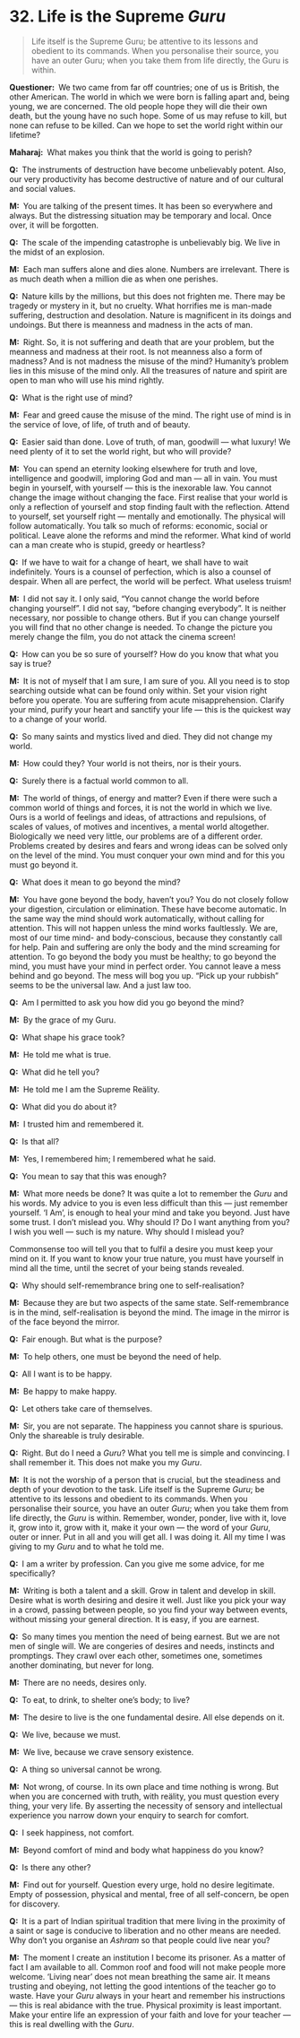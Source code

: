 # 32. Life is the Supreme *Guru*

>Life itself is the Supreme <span style=font-style:normal>Guru</span>; be attentive to its lessons and obedient to its commands. When you personalise their source, you have an outer <span style=font-style:normal>Guru</span>; when you take them from life directly, the <span style=font-style:normal>Guru</span> is within.

**Questioner:**&ensp;We two came from far off countries; one of us is British, the other American. The world in which we were born is falling apart and, being young, we are concerned. The old people hope they will die their own death, but the young have no such hope. Some of us may refuse to kill, but none can refuse to be killed. Can we hope to set the world right within our lifetime?

**Maharaj:**&ensp;What makes you think that the world is going to perish?

**Q:**&ensp;The instruments of destruction have become unbelievably potent. Also, our very productivity has become destructive of nature and of our cultural and social values.

**M:**&ensp;You are talking of the present times. It has been so everywhere and always. But the distressing situation may be temporary and local. Once over, it will be forgotten.

**Q:**&ensp;The scale of the impending catastrophe is unbelievably big. We live in the midst of an explosion.

**M:**&ensp;Each man suffers alone and dies alone. Numbers are irrelevant. There is as much death when a million die as when one perishes.

**Q:**&ensp;Nature kills by the millions, but this does not frighten me. There may be tragedy or mystery in it, but no cruelty. What horrifies me is man-made suffering, destruction and desolation. Nature is magnificent in its doings and undoings. But there is meanness and madness in the acts of man.

**M:**&ensp;Right. So, it is not suffering and death that are your problem, but the meanness and madness at their root. Is not meanness also a form of madness? And is not madness the misuse of the mind? Humanity’s problem lies in this misuse of the mind only. All the treasures of nature and spirit are open to man who will use his mind rightly.

**Q:**&ensp;What is the right use of mind?

**M:**&ensp;Fear and greed cause the misuse of the mind. The right use of mind is in the service of love, of life, of truth and of beauty.

**Q:**&ensp;Easier said than done. Love of truth, of man, goodwill — what luxury! We need plenty of it to set the world right, but who will provide?

**M:**&ensp;You can spend an eternity looking elsewhere for truth and love, intelligence and goodwill, imploring God and man — all in vain. You must begin in yourself, with yourself — this is the inexorable law. You cannot change the image without changing the face. First realise that your world is only a reflection of yourself and stop finding fault with the reflection. Attend to yourself, set yourself right — mentally and emotionally. The physical will follow automatically. You talk so much of reforms: economic, social or political. Leave alone the reforms and mind the reformer. What kind of world can a man create who is stupid, greedy or heartless?

**Q:**&ensp;If we have to wait for a change of heart, we shall have to wait indefinitely. Yours is a counsel of perfection, which is also a counsel of despair. When all are perfect, the world will be perfect. What useless truism!

**M:**&ensp;I did not say it. I only said, “You cannot change the world before changing yourself”. I did not say, “before changing everybody”. It is neither necessary, nor possible to change others. But if you can change yourself you will find that no other change is needed. To change the picture you merely change the film, you do not attack the cinema screen!

**Q:**&ensp;How can you be so sure of yourself? How do you know that what you say is true?

**M:**&ensp;It is not of myself that I am sure, I am sure of you. All you need is to stop searching outside what can be found only within. Set your vision right before you operate. You are suffering from acute misapprehension. Clarify your mind, purify your heart and sanctify your life — this is the quickest way to a change of your world.

**Q:**&ensp;So many saints and mystics lived and died. They did not change my world.

**M:**&ensp;How could they? Your world is not theirs, nor is their yours.

**Q:**&ensp;Surely there is a factual world common to all.

**M:**&ensp;The world of things, of energy and matter? Even if there were such a common world of things and forces, it is not the world in which we live. Ours is a world of feelings and ideas, of attractions and repulsions, of scales of values, of motives and incentives, a mental world altogether. Biologically we need very little, our problems are of a different order. Problems created by desires and fears and wrong ideas can be solved only on the level of the mind. You must conquer your own mind and for this you must go beyond it.

**Q:**&ensp;What does it mean to go beyond the mind?

**M:**&ensp;You have gone beyond the body, haven’t you? You do not closely follow your digestion, circulation or elimination. These have become automatic. In the same way the mind should work automatically, without calling for attention. This will not happen unless the mind works faultlessly. We are, most of our time mind- and body-conscious, because they constantly call for help. Pain and suffering are only the body and the mind screaming for attention. To go beyond the body you must be healthy; to go beyond the mind, you must have your mind in perfect order. You cannot leave a mess behind and go beyond. The mess will bog you up. “Pick up your rubbish” seems to be the universal law. And a just law too.

**Q:**&ensp;Am I permitted to ask you how did you go beyond the mind?

**M:**&ensp;By the grace of my <span data-tippy-content="Spiritual teacher, preceptor.">Guru</span>.

**Q:**&ensp;What shape his grace took?

**M:**&ensp;He told me what is true.

**Q:**&ensp;What did he tell you?

**M:**&ensp;He told me I am the Supreme Reälity.

**Q:**&ensp;What did you do about it?

**M:**&ensp;I trusted him and remembered it.

**Q:**&ensp;Is that all?

**M:**&ensp;Yes, I remembered him; I remembered what he said.

**Q:**&ensp;You mean to say that this was enough?

**M:**&ensp;What more needs be done? It was quite a lot to remember the *Guru* and his words. My advice to you is even less difficult than this — just remember yourself. ‘I Am’, is enough to heal your mind and take you beyond. Just have some trust. I don’t mislead you. Why should I? Do I want anything from you? I wish you well — such is my nature. Why should I mislead you? 

Commonsense too will tell you that to fulfil a desire you must keep your mind on it. If you want to know your true nature, you must have yourself in mind all the time, until the secret of your being stands revealed.

**Q:**&ensp;Why should self-remembrance bring one to self-realisation?

**M:**&ensp;Because they are but two aspects of the same state. Self-remembrance is in the mind, self-realisation is beyond the mind. The image in the mirror is of the face beyond the mirror.

**Q:**&ensp;Fair enough. But what is the purpose?

**M:**&ensp;To help others, one must be beyond the need of help.

**Q:**&ensp;All I want is to be happy.

**M:**&ensp;Be happy to make happy.

**Q:**&ensp;Let others take care of themselves.

**M:**&ensp;Sir, you are not separate. The happiness you cannot share is spurious. Only the shareable is truly desirable.

**Q:**&ensp;Right. But do I need a *Guru*? What you tell me is simple and convincing. I shall remember it. This does not make you my *Guru*.

**M:**&ensp;It is not the worship of a person that is crucial, but the steadiness and depth of your devotion to the task. Life itself is the Supreme *Guru*; be attentive to its lessons and obedient to its commands. When you personalise their source, you have an outer *Guru*; when you take them from life directly, the *Guru* is within. Remember, wonder, ponder, live with it, love it, grow into it, grow with it, make it your own — the word of your *Guru*, outer or inner. Put in all and you will get all. I was doing it. All my time I was giving to my *Guru* and to what he told me.

**Q:**&ensp;I am a writer by profession. Can you give me some advice, for me specifically?

**M:**&ensp;Writing is both a talent and a skill. Grow in talent and develop in skill. Desire what is worth desiring and desire it well. Just like you pick your way in a crowd, passing between people, so you find your way between events, without missing your general direction. It is easy, if you are earnest.

**Q:**&ensp;So many times you mention the need of being earnest. But we are not men of single will. We are congeries of desires and needs, instincts and promptings. They crawl over each other, sometimes one, sometimes another dominating, but never for long.

**M:**&ensp;There are no needs, desires only.

**Q:**&ensp;To eat, to drink, to shelter one’s body; to live?

**M:**&ensp;The desire to live is the one fundamental desire. All else depends on it.

**Q:**&ensp;We live, because we must.

**M:**&ensp;We live, because we crave sensory existence.

**Q:**&ensp;A thing so universal cannot be wrong.

**M:**&ensp;Not wrong, of course. In its own place and time nothing is wrong. But when you are concerned with truth, with reälity, you must question every thing, your very life. By asserting the necessity of sensory and intellectual experience you narrow down your enquiry to search for comfort.

**Q:**&ensp;I seek happiness, not comfort.

**M:**&ensp;Beyond comfort of mind and body what happiness do you know?

**Q:**&ensp;Is there any other?

**M:**&ensp;Find out for yourself. Question every urge, hold no desire legitimate. Empty of possession, physical and mental, free of all self-concern, be open for discovery.

**Q:**&ensp;It is a part of Indian spiritual tradition that mere living in the proximity of a saint or sage is conducive to liberation and no other means are needed. Why don’t you organise an *Ashram* so that people could live near you?

**M:**&ensp;The moment I create an institution I become its prisoner. As a matter of fact I am available to all. Common roof and food will not make people more welcome. ‘Living near’ does not mean breathing the same air. It means trusting and obeying, not letting the good intentions of the teacher go to waste. Have your *Guru* always in your heart and remember his instructions — this is real abidance with the true. Physical proximity is least important. Make your entire life an expression of your faith and love for your teacher — this is real dwelling with the *Guru*.

<script>
export default {
  props: ["slot-key"],
  mounted () {
    tippy("[data-tippy-content]", {allowHTML: true});
  }
}
</script>